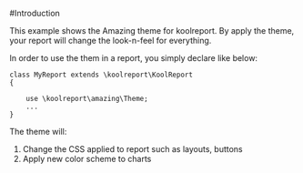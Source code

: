 #Introduction

This example shows the Amazing theme for koolreport. By apply the theme, your report will change the look-n-feel for everything.

In order to use the them in a report, you simply declare like below:

```
class MyReport extends \koolreport\KoolReport
{
    
    use \koolreport\amazing\Theme;
    ...
}
```

The theme will:

1. Change the CSS applied to report such as layouts, buttons
2. Apply new color scheme to charts